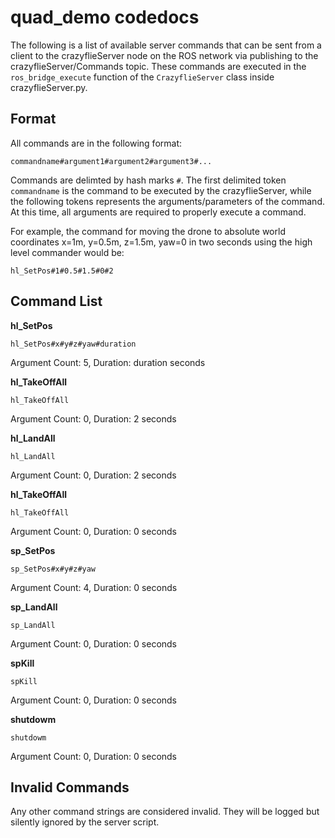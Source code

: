 # quad_demo codedocs
The following is a list of available server commands that can be sent from a client to the crazyflieServer node on the ROS network via publishing to the crazyflieServer/Commands topic. These commands are executed in the ```ros_bridge_execute``` function of the ```CrazyflieServer``` class inside crazyflieServer.py.
## Format
All commands are in the following format:
```
commandname#argument1#argument2#argument3#...
```
Commands are delimted by hash marks ```#```. The first delimited token ```commandname``` is the command to be executed by the crazyflieServer, while the following tokens represents the arguments/parameters of the command. At this time, all arguments are required to properly execute a command.

For example, the command for moving the drone to absolute world coordinates x=1m, y=0.5m, z=1.5m, yaw=0 in two seconds using the high level commander would be:
```
hl_SetPos#1#0.5#1.5#0#2
```

## Command List
**hl_SetPos** 
```
hl_SetPos#x#y#z#yaw#duration
```
Argument Count: 5, Duration: duration seconds

**hl_TakeOffAll**
```
hl_TakeOffAll
```
Argument Count: 0, Duration: 2 seconds

**hl_LandAll**
```
hl_LandAll
```
Argument Count: 0, Duration: 2 seconds

**hl_TakeOffAll**
```
hl_TakeOffAll
```
Argument Count: 0, Duration: 0 seconds

**sp_SetPos**
```
sp_SetPos#x#y#z#yaw
```
Argument Count: 4, Duration: 0 seconds

**sp_LandAll**
```
sp_LandAll
```
Argument Count: 0, Duration: 0 seconds

**spKill**
```
spKill
```
Argument Count: 0, Duration: 0 seconds

**shutdowm**
```
shutdowm
```
Argument Count: 0, Duration: 0 seconds

## Invalid Commands
Any other command strings are considered invalid. They will be logged but silently ignored by the server script.
